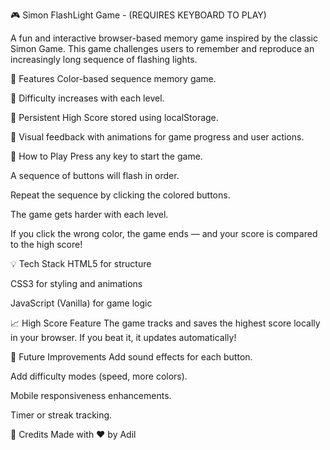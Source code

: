 🎮 Simon FlashLight Game - (REQUIRES KEYBOARD TO PLAY)

A fun and interactive browser-based memory game inspired by the classic Simon Game. This game challenges users to remember and reproduce an increasingly long sequence of flashing lights.

🚀 Features
 Color-based sequence memory game.

🧠 Difficulty increases with each level.

💾 Persistent High Score stored using localStorage.

🎉 Visual feedback with animations for game progress and user actions.


🧩 How to Play
Press any key to start the game.

A sequence of buttons will flash in order.

Repeat the sequence by clicking the colored buttons.

The game gets harder with each level.

If you click the wrong color, the game ends — and your score is compared to the high score!

💡 Tech Stack
HTML5 for structure

CSS3 for styling and animations

JavaScript (Vanilla) for game logic

📈 High Score Feature
The game tracks and saves the highest score locally in your browser. If you beat it, it updates automatically!

📌 Future Improvements
Add sound effects for each button.

Add difficulty modes (speed, more colors).

Mobile responsiveness enhancements.

Timer or streak tracking.

🙌 Credits
Made with ❤️ by Adil
